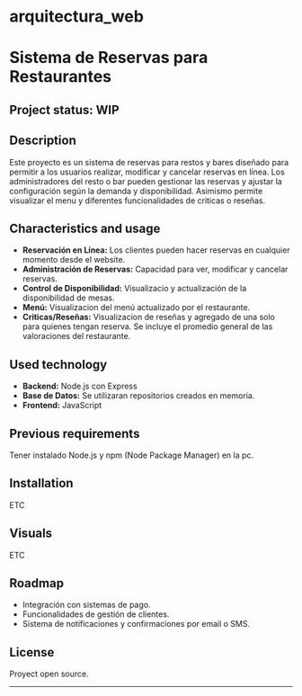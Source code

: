 # arquitectura_web


# Sistema de Reservas para Restaurantes

## Project status: WIP


## Description
Este proyecto es un sistema de reservas para restos y bares diseñado para permitir a los usuarios realizar, modificar y cancelar reservas en línea. Los administradores del resto o bar pueden gestionar las reservas y ajustar la configuración según la demanda y disponibilidad. Asimismo permite visualizar el menu y diferentes funcionalidades de criticas o reseñas.


## Characteristics and usage
- **Reservación en Línea:** Los clientes pueden hacer reservas en cualquier momento desde el website.
- **Administración de Reservas:** Capacidad para ver, modificar y cancelar reservas.
- **Control de Disponibilidad:** Visualizacio y actualización de la disponibilidad de mesas.
- **Menú:** Visualizacion del menú actualizado por el restaurante.
- **Criticas/Reseñas:** Visualizacion de reseñas y agregado de una solo para quienes tengan reserva. Se incluye el promedio general de las valoraciones del restaurante.


## Used technology
- **Backend:** Node.js con Express
- **Base de Datos:** Se utilizaran repositorios creados en memoria.
- **Frontend:** JavaScript


## Previous requirements
Tener instalado Node.js y npm (Node Package Manager) en la pc. 


## Installation
ETC


## Visuals 
ETC


## Roadmap
- Integración con sistemas de pago.
- Funcionalidades de gestión de clientes.
- Sistema de notificaciones y confirmaciones por email o SMS.


## License
Proyect open source.



***

